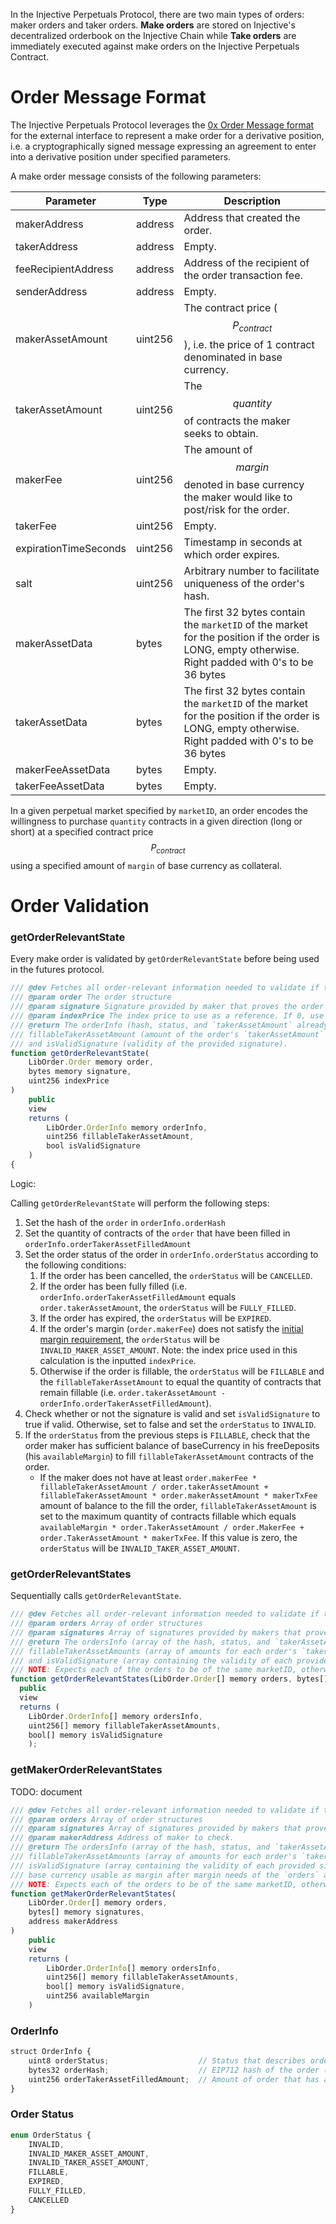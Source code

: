 In the Injective Perpetuals Protocol, there are two main types of orders: maker orders and taker orders. **Make orders** are stored on Injective's decentralized orderbook on the Injective Chain while **Take orders** are immediately executed against make orders on the Injective Perpetuals Contract.
# **Order Message Format**

The Injective Perpetuals Protocol leverages the [0x Order Message format](https://github.com/0xProject/0x-protocol-specification/blob/master/v3/v3-specification.md#order-message-format) for the external interface to represent a make order for a derivative position, i.e. a cryptographically signed message expressing an agreement to enter into a derivative position under specified parameters. 

A make order message consists of the following parameters:

| Parameter                           | Type    | Description                                                  |
| ----------------------------------- | ------- | ------------------------------------------------------------ |
| makerAddress                        | address | Address that created the order.                              |
| takerAddress                        | address | Empty. |
| feeRecipientAddress                 | address | Address of the recipient of the order transaction fee.        |
| senderAddress     | address | Empty. |
| makerAssetAmount                    | uint256 | The contract price ($$P_{contract}$$), i.e. the price of 1 contract denominated in base currency. |
| takerAssetAmount                    | uint256 | The $$quantity$$ of contracts the maker seeks to obtain. |
| makerFee                            | uint256 | The amount of $$margin$$ denoted in base currency the maker would like to post/risk for the order. |
| takerFee                            | uint256 | Empty. |
| expirationTimeSeconds               | uint256 | Timestamp in seconds at which order expires.                 |
| salt                       | uint256 | Arbitrary number to facilitate uniqueness of the order's hash. |
| makerAssetData        | bytes   | The first 32 bytes contain the `marketID` of the market for the position if the order is LONG, empty otherwise.  Right padded with 0's to be 36 bytes |
| takerAssetData        | bytes   | The first 32 bytes contain the `marketID` of the market for the position if the order is LONG, empty otherwise.  Right padded with 0's to be 36 bytes |
| makerFeeAssetData | bytes   | Empty. |
| takerFeeAssetData | bytes   | Empty. |

In a given perpetual market specified by `marketID`, an order encodes the willingness to purchase `quantity` contracts in a given direction (long or short) at a specified contract price $$P_{contract}$$ using a specified amount of `margin` of base currency as collateral. 

# Order Validation 

### getOrderRelevantState

Every make order is validated by `getOrderRelevantState` before being used in the futures protocol. 

```js
/// @dev Fetches all order-relevant information needed to validate if the supplied order is fillable.
/// @param order The order structure
/// @param signature Signature provided by maker that proves the order's authenticity.
/// @param indexPrice The index price to use as a reference. If 0, use the market's existing index price.
/// @return The orderInfo (hash, status, and `takerAssetAmount` already filled for the given order),
/// fillableTakerAssetAmount (amount of the order's `takerAssetAmount` that is fillable given all on-chain state),
/// and isValidSignature (validity of the provided signature).
function getOrderRelevantState(
    LibOrder.Order memory order,
    bytes memory signature,
    uint256 indexPrice
)
    public
    view
    returns (
        LibOrder.OrderInfo memory orderInfo,
        uint256 fillableTakerAssetAmount,
        bool isValidSignature
    )
{
```

Logic:

Calling `getOrderRelevantState` will perform the following steps:

1. Set the hash of the `order`  in `orderInfo.orderHash`
2. Set the quantity of contracts of the `order` that have been filled in `orderInfo.orderTakerAssetFilledAmount`
3. Set the order status of the order in `orderInfo.orderStatus` according to the following conditions:
   1. If the order has been cancelled, the `orderStatus` will be `CANCELLED`. 
   2. If the order has been fully filled (i.e. `orderInfo.orderTakerAssetFilledAmount` equals `order.takerAssetAmount`, the `orderStatus` will be `FULLY_FILLED`. 
   3. If the order has expired, the `orderStatus` will be `EXPIRED`. 
   4. If the order's margin (`order.makerFee`) does not satisfy the [initial margin requirement](./keyterms.md#initial-margin-requirement), the `orderStatus` will be `INVALID_MAKER_ASSET_AMOUNT`. Note: the index price used in this calculation is the inputted `indexPrice`. 
   5. Otherwise if the order is fillable, the `orderStatus` will be `FILLABLE` and the `fillableTakerAssetAmount` to equal the quantity of contracts that remain fillable (i.e. `order.takerAssetAmount - orderInfo.orderTakerAssetFilledAmount`). 
4. Check whether or not the signature is valid and set `isValidSignature` to true if valid. Otherwise, set to false and set the `orderStatus` to `INVALID`. 
5. If the `orderStatus` from the previous steps is `FILLABLE`, check that the order maker has sufficient balance of baseCurrency in his freeDeposits (his `availableMargin`) to fill `fillableTakerAssetAmount` contracts of the order. 
   * If the maker does not have at least `order.makerFee * fillableTakerAssetAmount / order.takerAssetAmount + fillableTakerAssetAmount * order.makerAssetAmount * makerTxFee` amount of balance to the fill the order, `fillableTakerAssetAmount` is set to the maximum quantity of contracts fillable which equals `availableMargin * order.TakerAssetAmount / order.MakerFee + order.TakerAssetAmount * makerTxFee`. If this value is zero, the `orderStatus` will be `INVALID_TAKER_ASSET_AMOUNT`. 

### getOrderRelevantStates

Sequentially calls `getOrderRelevantState`. 


```js
/// @dev Fetches all order-relevant information needed to validate if the supplied orders are fillable.
/// @param orders Array of order structures
/// @param signatures Array of signatures provided by makers that prove the authenticity of the orders.
/// @return The ordersInfo (array of the hash, status, and `takerAssetAmount` already filled for each order),
/// fillableTakerAssetAmounts (array of amounts for each order's `takerAssetAmount` that is fillable given all on-chain state),
/// and isValidSignature (array containing the validity of each provided signature).
/// NOTE: Expects each of the orders to be of the same marketID, otherwise may return incorrect information
function getOrderRelevantStates(LibOrder.Order[] memory orders, bytes[] memory signatures)
  public
  view
  returns (
    LibOrder.OrderInfo[] memory ordersInfo,
    uint256[] memory fillableTakerAssetAmounts,
    bool[] memory isValidSignature
	);
```
### getMakerOrderRelevantStates

TODO: document

```javascript
/// @dev Fetches all order-relevant information needed to validate if the supplied orders are fillable.
/// @param orders Array of order structures
/// @param signatures Array of signatures provided by makers that prove the authenticity of the orders.
/// @param makerAddress Address of maker to check.
/// @return The ordersInfo (array of the hash, status, and `takerAssetAmount` already filled for each order),
/// fillableTakerAssetAmounts (array of amounts for each order's `takerAssetAmount` that is fillable given all on-chain state),
/// isValidSignature (array containing the validity of each provided signature), and availableMargin (amount of available
/// base currency usable as margin after margin needs of the `orders` are satisfied).
/// NOTE: Expects each of the orders to be of the same marketID, otherwise may return incorrect information
function getMakerOrderRelevantStates(
    LibOrder.Order[] memory orders,
    bytes[] memory signatures,
    address makerAddress
)
    public
    view
    returns (
        LibOrder.OrderInfo[] memory ordersInfo,
        uint256[] memory fillableTakerAssetAmounts,
        bool[] memory isValidSignature,
        uint256 availableMargin
    )
```

### OrderInfo

```js
struct OrderInfo {
    uint8 orderStatus;                    // Status that describes order's validity and fillability.
    bytes32 orderHash;                    // EIP712 hash of the order (see LibOrder.getOrderHash).
    uint256 orderTakerAssetFilledAmount;  // Amount of order that has already been filled.
}
```
### Order Status
```js
enum OrderStatus {
    INVALID,
    INVALID_MAKER_ASSET_AMOUNT,
    INVALID_TAKER_ASSET_AMOUNT,
    FILLABLE,
    EXPIRED,
    FULLY_FILLED,
    CANCELLED
}
```